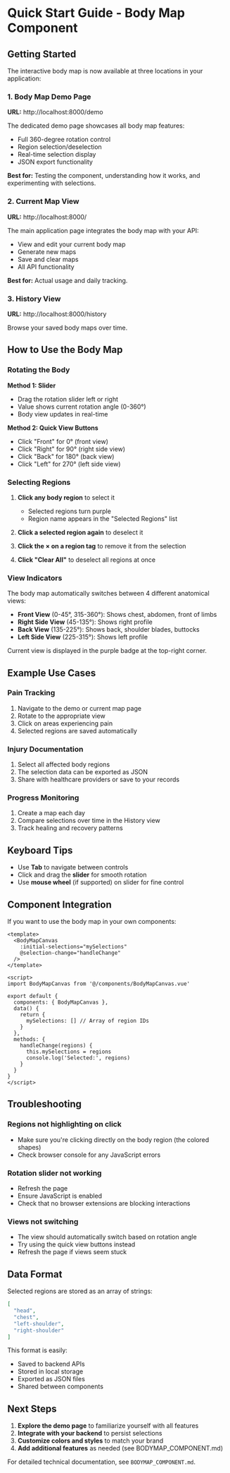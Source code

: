 # Quick Start Guide - Body Map Component

## Getting Started

The interactive body map is now available at three locations in your application:

### 1. Body Map Demo Page
**URL:** http://localhost:8000/demo

The dedicated demo page showcases all body map features:
- Full 360-degree rotation control
- Region selection/deselection
- Real-time selection display
- JSON export functionality

**Best for:** Testing the component, understanding how it works, and experimenting with selections.

### 2. Current Map View
**URL:** http://localhost:8000/

The main application page integrates the body map with your API:
- View and edit your current body map
- Generate new maps
- Save and clear maps
- All API functionality

**Best for:** Actual usage and daily tracking.

### 3. History View
**URL:** http://localhost:8000/history

Browse your saved body maps over time.

## How to Use the Body Map

### Rotating the Body

**Method 1: Slider**
- Drag the rotation slider left or right
- Value shows current rotation angle (0-360°)
- Body view updates in real-time

**Method 2: Quick View Buttons**
- Click "Front" for 0° (front view)
- Click "Right" for 90° (right side view)
- Click "Back" for 180° (back view)
- Click "Left" for 270° (left side view)

### Selecting Regions

1. **Click any body region** to select it
   - Selected regions turn purple
   - Region name appears in the "Selected Regions" list

2. **Click a selected region again** to deselect it

3. **Click the × on a region tag** to remove it from the selection

4. **Click "Clear All"** to deselect all regions at once

### View Indicators

The body map automatically switches between 4 different anatomical views:

- **Front View** (0-45°, 315-360°): Shows chest, abdomen, front of limbs
- **Right Side View** (45-135°): Shows right profile
- **Back View** (135-225°): Shows back, shoulder blades, buttocks
- **Left Side View** (225-315°): Shows left profile

Current view is displayed in the purple badge at the top-right corner.

## Example Use Cases

### Pain Tracking
1. Navigate to the demo or current map page
2. Rotate to the appropriate view
3. Click on areas experiencing pain
4. Selected regions are saved automatically

### Injury Documentation
1. Select all affected body regions
2. The selection data can be exported as JSON
3. Share with healthcare providers or save to your records

### Progress Monitoring
1. Create a map each day
2. Compare selections over time in the History view
3. Track healing and recovery patterns

## Keyboard Tips

- Use **Tab** to navigate between controls
- Click and drag the **slider** for smooth rotation
- Use **mouse wheel** (if supported) on slider for fine control

## Component Integration

If you want to use the body map in your own components:

```vue
<template>
  <BodyMapCanvas 
    :initial-selections="mySelections"
    @selection-change="handleChange"
  />
</template>

<script>
import BodyMapCanvas from '@/components/BodyMapCanvas.vue'

export default {
  components: { BodyMapCanvas },
  data() {
    return {
      mySelections: [] // Array of region IDs
    }
  },
  methods: {
    handleChange(regions) {
      this.mySelections = regions
      console.log('Selected:', regions)
    }
  }
}
</script>
```

## Troubleshooting

### Regions not highlighting on click
- Make sure you're clicking directly on the body region (the colored shapes)
- Check browser console for any JavaScript errors

### Rotation slider not working
- Refresh the page
- Ensure JavaScript is enabled
- Check that no browser extensions are blocking interactions

### Views not switching
- The view should automatically switch based on rotation angle
- Try using the quick view buttons instead
- Refresh the page if views seem stuck

## Data Format

Selected regions are stored as an array of strings:

```json
[
  "head",
  "chest",
  "left-shoulder",
  "right-shoulder"
]
```

This format is easily:
- Saved to backend APIs
- Stored in local storage
- Exported as JSON files
- Shared between components

## Next Steps

1. **Explore the demo page** to familiarize yourself with all features
2. **Integrate with your backend** to persist selections
3. **Customize colors and styles** to match your brand
4. **Add additional features** as needed (see BODYMAP_COMPONENT.md)

For detailed technical documentation, see `BODYMAP_COMPONENT.md`.

